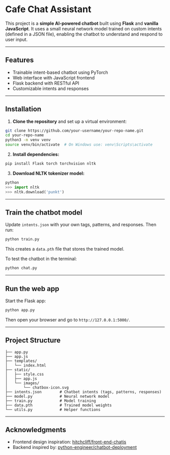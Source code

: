 # Cafe Chat Assistant

 This project is a **simple AI-powered chatbot** built using **Flask** and **vanilla JavaScript**.
 It uses a small neural network model trained on custom intents (defined in a JSON file), enabling the chatbot to understand and respond to user input.
 
---

## Features

* Trainable intent-based chatbot using PyTorch
* Web interface with JavaScript frontend
* Flask backend with RESTful API
* Customizable intents and responses

---

## Installation

1. **Clone the repository** and set up a virtual environment:

```bash
git clone https://github.com/your-username/your-repo-name.git
cd your-repo-name
python3 -m venv venv
source venv/bin/activate  # On Windows use: venv\Scripts\activate
```

2. **Install dependencies:**

```bash
pip install Flask torch torchvision nltk
```

3. **Download NLTK tokenizer model:**

```python
python
>>> import nltk
>>> nltk.download('punkt')
```

---

## Train the chatbot model

Update `intents.json` with your own tags, patterns, and responses. Then run:

```bash
python train.py
```

This creates a `data.pth` file that stores the trained model.

To test the chatbot in the terminal:

```bash
python chat.py
```

---

## Run the web app

Start the Flask app:

```bash
python app.py
```

Then open your browser and go to `http://127.0.0.1:5000/`.

---

## Project Structure

```
├── app.py              
├── app.js              
├── templates/
│   └── index.html      
├── static/
│   ├── style.css       
│   ├── app.js         
│   └── images/
│       └── chatbox-icon.svg
├── intents.json        # Chatbot intents (tags, patterns, responses)
├── model.py            # Neural network model
├── train.py            # Model training
├── data.pth            # Trained model weights
└── utils.py            # Helper functions
```

---


## Acknowledgments

* Frontend design inspiration: [hitchcliff/front-end-chatjs](https://github.com/hitchcliff/front-end-chatjs)
* Backend inspired by: [python-engineer/chatbot-deployment](https://github.com/python-engineer/chatbot-deployment)
